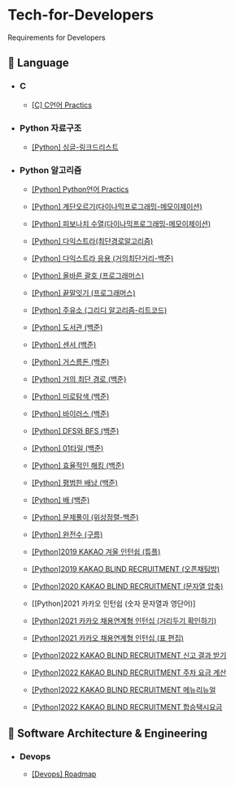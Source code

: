 # Tech-for-Developers
Requirements for Developers


## :rocket:  Language

- ### C

  - [[C] C언어 Practics](https://github.com/Virusuki/Tech-for-Developers/blob/main/Programming%20language/C%EC%96%B8%EC%96%B4(Practice).md)

- ### Python 자료구조
  - [[Python] 싱글-링크드리스트](https://github.com/Virusuki/Tech-for-Developers/blob/main/Programming%20language/python/%EB%A7%81%ED%81%AC%EB%93%9C%EB%A6%AC%EC%8A%A4%ED%8A%B8(%EC%9E%90%EB%A3%8C%EA%B5%AC%EC%A1%B0_%EA%B8%B0%EB%B3%B8).md)
  
- ### Python 알고리즘
  - [[Python] Python언어 Practics](https://github.com/Virusuki/Tech-for-Developers/blob/main/Programming%20language/C%EC%96%B8%EC%96%B4(Practice).md)

  - [[Python] 계단오르기(다이나믹프로그래밍-메모이제이션)](https://github.com/Virusuki/Tech-for-Developers/blob/main/Programming%20language/python/%EA%B3%84%EB%8B%A8%EC%98%A4%EB%A5%B4%EA%B8%B0_%EB%8B%A4%EC%9D%B4%EB%82%98%EB%AF%B9%ED%94%84%EB%A1%9C%EA%B7%B8%EB%9E%98%EB%B0%8D(%EB%A9%94%EB%AA%A8%EC%9D%B4%EC%A0%9C%EC%9D%B4%EC%85%98).md)
  
  - [[Python] 피보나치 수열(다이나믹프로그래밍-메모이제이션)](https://github.com/Virusuki/Tech-for-Developers/blob/main/Programming%20language/python/%ED%94%BC%EB%B3%B4%EB%82%98%EC%B9%98%EC%88%98%EC%97%B4_%EB%8B%A4%EC%9D%B4%EB%82%98%EB%AF%B9%ED%94%84%EB%A1%9C%EA%B7%B8%EB%9E%98%EB%B0%8D(%EB%A9%94%EB%AA%A8%EC%9D%B4%EC%A0%9C%EC%9D%B4%EC%85%98).md)   
  - [[Python] 다익스트라(최단경로알고리즘)](https://github.com/Virusuki/Tech-for-Developers/blob/main/Programming%20language/python/%EB%8B%A4%EC%9D%B5%EC%8A%A4%ED%8A%B8%EB%9D%BC.md)
  - [[Python] 다익스트라 응용 (거의최단거리-백준)](https://github.com/Virusuki/Tech-for-Developers/blob/main/Programming%20language/python/%EA%B1%B0%EC%9D%98%EC%B5%9C%EB%8B%A8%EA%B1%B0%EB%A6%AC(%EB%B0%B1%EC%A4%80).md)
  - [[Python] 올바른 괄호 (프로그래머스)](https://github.com/Virusuki/Tech-for-Developers/blob/main/Programming%20language/%EC%98%AC%EB%B0%94%EB%A5%B8%20%EA%B4%84%ED%98%B8%20(%ED%94%84%EB%A1%9C%EA%B7%B8%EB%9E%98%EB%A8%B8%EC%8A%A4).md)
  - [[Python] 끝말잇기 (프로그래머스)](https://github.com/Virusuki/Tech-for-Developers/blob/main/Programming%20language/python/%EB%81%9D%EB%A7%90%EC%9E%87%EA%B8%B0%20(%ED%94%84%EB%A1%9C%EA%B7%B8%EB%9E%98%EB%A8%B8%EC%8A%A4).md)
  - [[Python] 주유소 (그리디 알고리즘-리트코드)](https://github.com/Virusuki/Tech-for-Developers/blob/main/Programming%20language/python/%EC%A3%BC%EC%9C%A0%EC%86%8C(greedy).md)
  - [[Python] 도서관 (백준)](https://github.com/Virusuki/Tech-for-Developers/blob/main/Programming%20language/python/%EB%8F%84%EC%84%9C%EA%B4%80%20(%EB%B0%B1%EC%A4%80).md)
  - [[Python] 센서 (백준)](https://github.com/Virusuki/Tech-for-Developers/blob/main/Programming%20language/python/%EC%84%BC%EC%84%9C%20(%EB%B0%B1%EC%A4%80).md)
  - [[Python] 거스름돈 (백준)](https://github.com/Virusuki/Tech-for-Developers/blob/main/Programming%20language/python/%EA%B1%B0%EC%8A%A4%EB%A6%84%EB%8F%88%20(%EB%B0%B1%EC%A4%80).md)
  - [[Python] 거의 최단 경로 (백준)](https://github.com/Virusuki/Tech-for-Developers/blob/main/Programming%20language/python/%EA%B1%B0%EC%9D%98%20%EC%B5%9C%EB%8B%A8%20%EA%B2%BD%EB%A1%9C%20(%EB%B0%B1%EC%A4%80).md)
  - [[Python] 미로탐색 (백준)](https://github.com/Virusuki/Tech-for-Developers/blob/main/Programming%20language/python/%EB%AF%B8%EB%A1%9C%ED%83%90%EC%83%89(%EB%B0%B1%EC%A4%80).md)

  - [[Python] 바이러스 (백준)](https://github.com/Virusuki/Tech-for-Developers/blob/main/Programming%20language/python/%EB%B0%94%EC%9D%B4%EB%9F%AC%EC%8A%A4(%EB%B0%B1%EC%A4%80).md)
  - [[Python] DFS와 BFS (백준)](https://github.com/Virusuki/Tech-for-Developers/blob/main/Programming%20language/python/DFS%EC%99%80%20BFS%20(%EB%B0%B1%EC%A4%80).md)

  - [[Python] 01타일 (백준)](https://github.com/Virusuki/Tech-for-Developers/blob/main/Programming%20language/python/01%ED%83%80%EC%9D%BC%20(%EB%B0%B1%EC%A4%80).md)
  - [[Python] 효율적인 해킹 (백준)](https://github.com/Virusuki/Tech-for-Developers/blob/main/Programming%20language/python/%ED%9A%A8%EC%9C%A8%EC%A0%81%EC%9D%B8%20%ED%95%B4%ED%82%B9%20(%EB%B0%B1%EC%A4%80).md)
  - [[Python] 평범한 배낭 (백준)](https://github.com/Virusuki/Tech-for-Developers/blob/main/Programming%20language/python/%ED%8F%89%EB%B2%94%ED%95%9C%20%EB%B0%B0%EB%82%AD%20(%EB%B0%B1%EC%A4%80).md)

  - [[Python] 배 (백준)](https://github.com/Virusuki/Tech-for-Developers/blob/main/Programming%20language/python/%EB%B0%B0%20(%EB%B0%B1%EC%A4%80).md)

  - [[Python] 문제풀이 (위상정렬-백준)](https://github.com/Virusuki/Tech-for-Developers/blob/main/Programming%20language/python/%EB%AC%B8%EC%A0%9C%20%ED%92%80%EC%9D%B4(%EC%9C%84%EC%83%81%EC%A0%95%EB%A0%AC)-%EB%B0%B1%EC%A4%80.md)

  - [[Python] 완전수 (구름)](https://github.com/Virusuki/Tech-for-Developers/blob/main/Programming%20language/python/%EC%99%84%EC%A0%84%EC%88%98%20(goorm).md)

  - [[Python]2019 KAKAO 겨울 인턴쉽 (튜플)](https://github.com/Virusuki/Tech-for-Developers/blob/main/Programming%20language/python/%ED%8A%9C%ED%94%8C(%ED%8A%9C%ED%94%8C%20-%202019%20%EC%B9%B4%EC%B9%B4%EC%98%A4%20%EA%B0%9C%EB%B0%9C%EC%9E%90%20%EA%B2%A8%EC%9A%B8%20%EC%9D%B8%ED%84%B4%EC%89%BD).md)
  - [[Python]2019 KAKAO BLIND RECRUITMENT (오픈채팅방)](https://github.com/Virusuki/Tech-for-Developers/blob/main/Programming%20language/python/2019%20KAKAO%20BLIND%20RECRUITMENT%20(%EC%98%A4%ED%94%88%EC%B1%84%ED%8C%85%EB%B0%A9).md)
  - [[Python]2020 KAKAO BLIND RECRUITMENT (문자열 압축)](https://github.com/Virusuki/Tech-for-Developers/blob/main/Programming%20language/python/2020%20KAKAO%20BLIND%20RECRUITMENT%20(%EB%AC%B8%EC%9E%90%EC%97%B4%20%EC%95%95%EC%B6%95).md)
  
  - [[Python]2021 카카오 인턴쉽 (숫자 문자열과 영단어)]

  - [[Python]2021 카카오 채용연계형 인턴십 (거리두기 확인하기)](https://github.com/Virusuki/Tech-for-Developers/blob/main/Programming%20language/python/2021%20%EC%B9%B4%EC%B9%B4%EC%98%A4%20%EC%B1%84%EC%9A%A9%EC%97%B0%EA%B3%84%ED%98%95%20%EC%9D%B8%ED%84%B4%EC%8B%AD%20(%EA%B1%B0%EB%A6%AC%EB%91%90%EA%B8%B0%20%ED%99%95%EC%9D%B8%ED%95%98%EA%B8%B0).md)
  - [[Python]2021 카카오 채용연계형 인턴십 (표 편집)](https://github.com/Virusuki/Tech-for-Developers/blob/main/Programming%20language/python/2021%20%EC%B9%B4%EC%B9%B4%EC%98%A4%20%EC%B1%84%EC%9A%A9%EC%97%B0%EA%B3%84%ED%98%95%20%EC%9D%B8%ED%84%B4%EC%8B%AD%20(%ED%91%9C%20%ED%8E%B8%EC%A7%91).md)  
  - [[Python]2022 KAKAO BLIND RECRUITMENT 신고 결과 받기](https://github.com/Virusuki/Tech-for-Developers/blob/main/Programming%20language/2022%20KAKAO%20BLIND%20RECRUITMENT%20(%EC%8B%A0%EA%B3%A0%EA%B2%B0%EA%B3%BC%EB%B0%9B%EA%B8%B0).md)
  - [[Python]2022 KAKAO BLIND RECRUITMENT 주차 요금 계산](https://github.com/Virusuki/Tech-for-Developers/blob/main/Programming%20language/2022%20KAKAO%20BLIND%20RECRUITMENT%20(%EC%A3%BC%EC%B0%A8%EC%9A%94%EA%B8%88%20%EA%B3%84%EC%82%B0).md)
  - [[Python]2022 KAKAO BLIND RECRUITMENT 메뉴리뉴얼](https://github.com/Virusuki/Tech-for-Developers/blob/main/Programming%20language/python/2022%20KAKAO%20BLIND%20RECRUITMENT%20(%EB%A9%94%EB%89%B4%EB%A6%AC%EB%89%B4%EC%96%BC).md)
  - [[Python]2022 KAKAO BLIND RECRUITMENT 합승택시요금](https://github.com/Virusuki/Tech-for-Developers/blob/main/Programming%20language/python/2021%20KAKAO%20BLIND%20RECRUITMENT%20(%ED%95%A9%EC%8A%B9%ED%83%9D%EC%8B%9C%EC%9A%94%EA%B8%88).md)


## :rocket:  Software Architecture & Engineering

- ### Devops

  - [[Devops] Roadmap](https://github.com/Virusuki/Tech-for-Developers/blob/main/Software%20Architecture%20&%20Engineering/Devops-roadmap.md)
